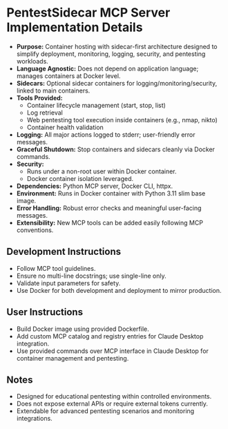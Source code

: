 # PentestSidecar MCP Server Implementation Details

- **Purpose:** Container hosting with sidecar-first architecture designed to simplify deployment, monitoring, logging, security, and pentesting workloads.
- **Language Agnostic:** Does not depend on application language; manages containers at Docker level.
- **Sidecars:** Optional sidecar containers for logging/monitoring/security, linked to main containers.
- **Tools Provided:**
  - Container lifecycle management (start, stop, list)
  - Log retrieval
  - Web pentesting tool execution inside containers (e.g., nmap, nikto)
  - Container health validation
- **Logging:** All major actions logged to stderr; user-friendly error messages.
- **Graceful Shutdown:** Stop containers and sidecars cleanly via Docker commands.
- **Security:** 
  - Runs under a non-root user within Docker container.
  - Docker container isolation leveraged.
- **Dependencies:** Python MCP server, Docker CLI, httpx.
- **Environment:** Runs in Docker container with Python 3.11 slim base image.
- **Error Handling:** Robust error checks and meaningful user-facing messages.
- **Extensibility:** New MCP tools can be added easily following MCP conventions.

## Development Instructions

- Follow MCP tool guidelines.
- Ensure no multi-line docstrings; use single-line only.
- Validate input parameters for safety.
- Use Docker for both development and deployment to mirror production.

## User Instructions

- Build Docker image using provided Dockerfile.
- Add custom MCP catalog and registry entries for Claude Desktop integration.
- Use provided commands over MCP interface in Claude Desktop for container management and pentesting.

## Notes

- Designed for educational pentesting within controlled environments.
- Does not expose external APIs or require external tokens currently.
- Extendable for advanced pentesting scenarios and monitoring integrations.
